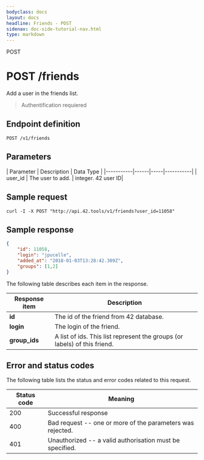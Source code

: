 ```yaml
---
bodyclass: docs
layout: docs
headline: Friends - POST
sidenav: doc-side-tutorial-nav.html
type: markdown
---
```

<p class="lead">POST</p>

# POST /friends

Add a user in the friends list.

> Authentification requiered

## Endpoint definition

`POST /v1/friends`

## Parameters

| Parameter | Description | Data Type |
|-----------|------|-----|-----------|
| user_id | The user to add. | integer. 42 user ID|


## Sample request

```
curl -I -X POST "http://api.42.tools/v1/friends?user_id=11058"
```

## Sample response

```json
{
    "id": 11058,
    "login": "jpucelle",
    "added_at": "2018-01-03T13:28:42.309Z",
    "groups": [1,2]
}
```

The following table describes each item in the response.

|Response item | Description |
|----------|------------|
| **id** | The id of the friend from 42 database. |
| **login** | The login of the friend. |
| **group_ids** | A list of ids. This list represent the groups (or labels) of this friend. |

## Error and status codes

The following table lists the status and error codes related to this request.

| Status code | Meaning |
|--------|----------|
| 200 | Successful response |
| 400 | Bad request -- one or more of the parameters was rejected. |
| 401 | Unauthorized -- a valid authorisation must be specified. |
